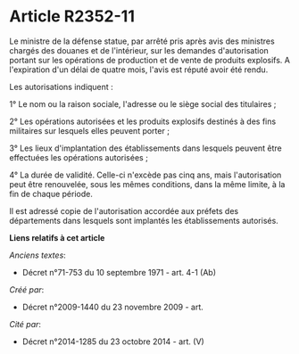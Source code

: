 # Article R2352-11

Le ministre de la défense statue, par arrêté pris après avis des ministres chargés des douanes et de l'intérieur, sur les
demandes d'autorisation portant sur les opérations de production et de vente de produits explosifs. A l'expiration d'un délai
de quatre mois, l'avis est réputé avoir été rendu.

Les autorisations indiquent :

1° Le nom ou la raison sociale, l'adresse ou le siège social des titulaires ;

2° Les opérations autorisées et les produits explosifs destinés à des fins militaires sur lesquels elles peuvent porter ;

3° Les lieux d'implantation des établissements dans lesquels peuvent être effectuées les opérations autorisées ;

4° La durée de validité. Celle-ci n'excède pas cinq ans, mais l'autorisation peut être renouvelée, sous les mêmes conditions,
dans la même limite, à la fin de chaque période.

Il est adressé copie de l'autorisation accordée aux préfets des départements dans lesquels sont implantés les établissements
autorisés.

**Liens relatifs à cet article**

_Anciens textes_:

  - Décret n°71-753 du 10 septembre 1971 - art. 4-1 (Ab)

_Créé par_:

  - Décret n°2009-1440 du 23 novembre 2009 - art.

_Cité par_:

  - Décret n°2014-1285 du 23 octobre 2014 - art. (V)
